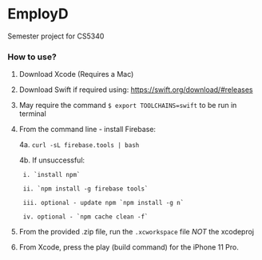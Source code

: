 # EmployD
Semester project for CS5340

### How to use?
1. Download Xcode (Requires a Mac)
2. Download Swift if required using: https://swift.org/download/#releases
3. May require the command `$ export TOOLCHAINS=swift` to be run in terminal
4. From the command line - install Firebase:

    4a. `curl -sL firebase.tools | bash`

    4b. If unsuccessful:

        i. `install npm`
    
        ii. `npm install -g firebase tools`

        iii. optional - update npm `npm install -g n`

        iv. optional - `npm cache clean -f`

5. From the provided .zip file, run the `.xcworkspace` file *NOT* the xcodeproj
6. From Xcode, press the play (build command) for the iPhone 11 Pro.
